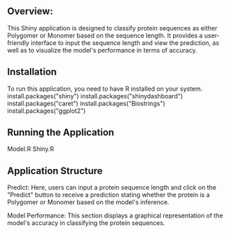 ## Overview: 
This Shiny application is designed to classify protein sequences as either Polygomer or Monomer 
based on the sequence length. It provides a user-friendly interface to input the sequence length 
and view the prediction, as well as to visualize the model's performance in terms of accuracy.

## Installation
To run this application, you need to have R installed on your system.
install.packages("shiny")
install.packages("shinydashboard")
install.packages("caret")
install.packages("Biostrings")
install.packages("ggplot2")

## Running the Application
Model.R
Shiny.R

## Application Structure
Predict: Here, users can input a protein sequence length and click on the "Predict" button to receive 
a prediction stating whether the protein is a Polygomer or Monomer based on the model's inference.

Model Performance: This section displays a graphical representation of the model's accuracy 
in classifying the protein sequences.